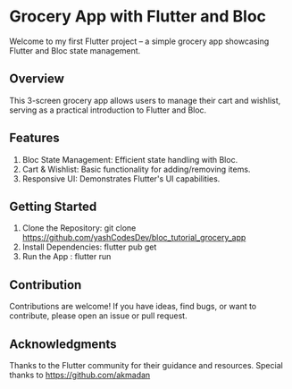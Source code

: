 # Grocery App with Flutter and Bloc
 Welcome to my first Flutter project – a simple grocery app showcasing Flutter and Bloc state management.

## Overview
 This 3-screen grocery app allows users to manage their cart and wishlist, serving as a practical introduction to Flutter and Bloc.

## Features
1. Bloc State Management: Efficient state handling with Bloc.
2. Cart & Wishlist: Basic functionality for adding/removing items.
3. Responsive UI: Demonstrates Flutter's UI capabilities.

## Getting Started
1. Clone the Repository: git clone https://github.com/yashCodesDev/bloc_tutorial_grocery_app
2. Install Dependencies: flutter pub get
3. Run the App : flutter run

## Contribution
Contributions are welcome! If you have ideas, find bugs, or want to contribute, please open an issue or pull request.

## Acknowledgments
Thanks to the Flutter community for their guidance and resources.
Special thanks to https://github.com/akmadan

